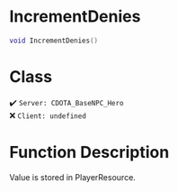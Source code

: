 # IncrementDenies
```lua
void IncrementDenies()
```
# Class
✔️ `Server: CDOTA_BaseNPC_Hero`  
❌ `Client: undefined`  

# Function Description
Value is stored in PlayerResource.
